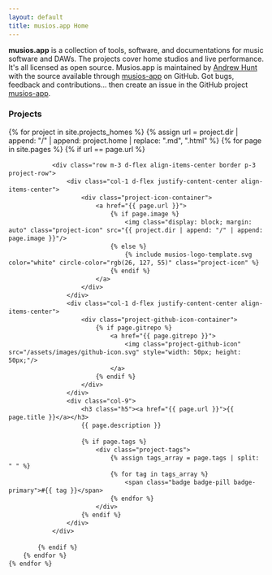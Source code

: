 ```yaml
---
layout: default
title: musios.app Home
---
```


**musios.app** is a collection of tools, software, and documentations for music software and DAWs. The projects cover home studios and live performance.  It's all licensed as open source. Musios.app is maintained by <a href='https://github.com/andrewjhunt'>Andrew Hunt</a> with the source available through [musios-app](https://github.com/musios-app) on GitHub. Got bugs, feedback and contributions... then create an issue in the GitHub project [musios-app](https://github.com/musios-app).


<h3>Projects</h3>

<div id="project-list" class="container align-middle">
	{% for project in site.projects_homes %}
		{% assign url = project.dir | append: "/" | append: project.home | replace: ".md", ".html" %}
		{% for page in site.pages %}
			{% if url == page.url %}

                <div class="row m-3 d-flex align-items-center border p-3 project-row">
					<div class="col-1 d-flex justify-content-center align-items-center">
						<div class="project-icon-container">
							<a href="{{ page.url }}">
								{% if page.image %}
									<img class="display: block; margin: auto" class="project-icon" src="{{ project.dir | append: "/" | append: page.image }}"/>
								{% else %}
									{% include musios-logo-template.svg color="white" circle-color="rgb(26, 127, 55)" class="project-icon" %}
								{% endif %}
							</a>
						</div>
					</div>
					<div class="col-1 d-flex justify-content-center align-items-center">
						<div class="project-github-icon-container">
							{% if page.gitrepo %}
								<a href="{{ page.gitrepo }}">
									<img class="project-github-icon" src="/assets/images/github-icon.svg" style="width: 50px; height: 50px;"/>
								</a>
							{% endif %}
						</div>
					</div>
					<div class="col-9">
						<h3 class="h5"><a href="{{ page.url }}">{{ page.title }}</a></h3>
						{{ page.description }}

						{% if page.tags %}
							<div class="project-tags">
								{% assign tags_array = page.tags | split: " " %}
								{% for tag in tags_array %}
									<span class="badge badge-pill badge-primary">#{{ tag }}</span>
								{% endfor %}
							</div>
						{% endif %}
					</div>
				</div>

			{% endif %}
		{% endfor %}
	{% endfor %}
</div>
